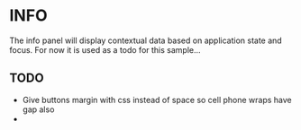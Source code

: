 INFO
===

The info panel will display contextual data based on application state and focus.
For now it is used as a todo for this sample...

TODO
---
  * Give buttons margin with css instead of space so cell phone wraps have gap also
  *